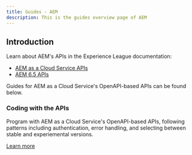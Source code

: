 ```yaml
---
title: Guides - AEM
description: This is the guides overview page of AEM 
---
```


## Introduction 

Learn about AEM's APIs in the Experience League documentation:
* [AEM as a Cloud Service APIs](https://experienceleague.adobe.com/docs/experience-manager-cloud-service/content/implementing/developing/reference-materials.html)
* [AEM 6.5 APIs](https://experienceleague.adobe.com/docs/experience-manager-65/developing/introduction/reference-materials.html)

Guides for AEM as a Cloud Service's OpenAPI-based APIs can be found below.

### Coding with the APIs

Program with AEM as a Cloud Service's OpenAPI-based APIs, following patterns including authentication, error handling, and selecting between stable and experiemental versions.

[Learn more](/src/pages/guides/how-to/index.md)

